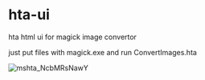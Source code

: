 # hta-ui
hta html ui for magick image convertor

just put files with magick.exe and run ConvertImages.hta


![mshta_NcbMRsNawY](https://user-images.githubusercontent.com/11667302/159854600-c7ccc76d-5d81-4fa0-82bc-3ec442061564.png)
